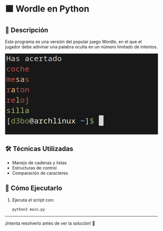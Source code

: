 # 🟩 Wordle en Python

## 📖 Descripción
Este programa es una versión del popular juego Wordle, en el que el jugador debe adivinar una palabra oculta en un número limitado de intentos.

![](output.png)

## 🛠️ Técnicas Utilizadas
- Manejo de cadenas y listas
- Estructuras de control
- Comparación de caracteres

## 🚀 Cómo Ejecutarlo
1. Ejecuta el script con:
   
   ```bash
   python3 main.py
   ```
---

¡Intenta resolverlo antes de ver la solución! 🚀

